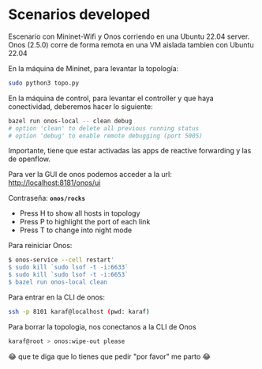 # Scenarios developed 

Escenario con Mininet-Wifi y Onos corriendo en una Ubuntu 22.04 server. Onos (2.5.0) corre de forma remota en una VM aislada tambien con Ubuntu 22.04

En la máquina de Mininet, para levantar la topología:

```bash
sudo python3 topo.py
```

En la máquina de control, para levantar el controller y que haya conectividad, deberemos hacer lo siguiente:

```bash
bazel run onos-local -- clean debug
# option 'clean' to delete all previous running status
# option 'debug' to enable remote debugging (port 5005)
```

Importante, tiene que estar activadas las apps de reactive forwarding y las de openflow.

Para ver la GUI de onos podemos acceder a la url:  [http://localhost:8181/onos/ui](http://localhost:8181/onos/ui) 

Contraseña: **`onos/rocks`**

*   Press H to show all hosts in topology
*   Press P to highlight the port of each link
*   Press T to change into night mode


Para reiniciar Onos:

```bash
$ onos-service --cell restart'
$ sudo kill `sudo lsof -t -i:6633`
$ sudo kill `sudo lsof -t -i:6653`
$ bazel run onos-local clean
```

Para entrar en la CLI de onos:

```bash 
ssh -p 8101 karaf@localhost (pwd: karaf)
```

Para borrar la topologia, nos conectanos a la CLI de Onos

```bash 
karaf@root > onos:wipe-out please 
```

:joy: que te diga que lo tienes que pedir "por favor" me parto :joy:
